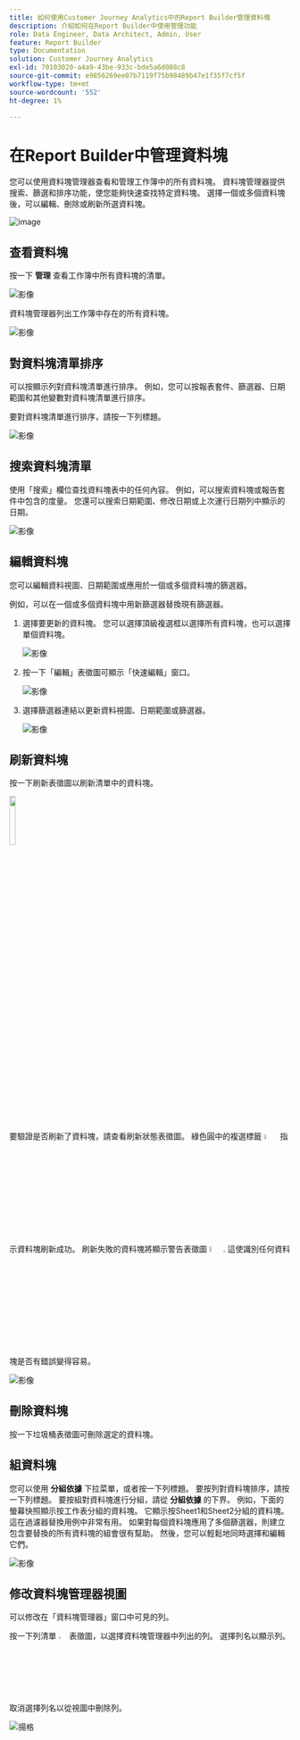 ```yaml
---
title: 如何使用Customer Journey Analytics中的Report Builder管理資料塊
description: 介紹如何在Report Builder中使用管理功能
role: Data Engineer, Data Architect, Admin, User
feature: Report Builder
type: Documentation
solution: Customer Journey Analytics
exl-id: 70103020-a4a9-43be-933c-bde5a6d088c8
source-git-commit: e9856269ee07b7119f75b98489b47e1f35f7cf5f
workflow-type: tm+mt
source-wordcount: '552'
ht-degree: 1%

---
```


# 在Report Builder中管理資料塊

您可以使用資料塊管理器查看和管理工作簿中的所有資料塊。 資料塊管理器提供搜索、篩選和排序功能，使您能夠快速查找特定資料塊。 選擇一個或多個資料塊後，可以編輯、刪除或刷新所選資料塊。

![image](./assets/image52.png)

## 查看資料塊

按一下 **管理** 查看工作簿中所有資料塊的清單。


![影像](./assets/image53.png)

資料塊管理器列出工作簿中存在的所有資料塊。 

![影像](./assets/image52.png)

## 對資料塊清單排序

可以按顯示列對資料塊清單進行排序。 例如，您可以按報表套件、篩選器、日期範圍和其他變數對資料塊清單進行排序。

要對資料塊清單進行排序，請按一下列標題。

![影像](./assets/image54.png)

## 搜索資料塊清單

使用「搜索」欄位查找資料塊表中的任何內容。 例如，可以搜索資料塊或報告套件中包含的度量。 您還可以搜索日期範圍、修改日期或上次運行日期列中顯示的日期。

![影像](./assets/image55.png)

## 編輯資料塊

您可以編輯資料視圖、日期範圍或應用於一個或多個資料塊的篩選器。

例如，可以在一個或多個資料塊中用新篩選器替換現有篩選器。

1. 選擇要更新的資料塊。 您可以選擇頂級複選框以選擇所有資料塊，也可以選擇單個資料塊。

   ![影像](./assets/image56.png)

1. 按一下「編輯」表徵圖可顯示「快速編輯」窗口。

   ![影像](./assets/image58.png)

1. 選擇篩選器連結以更新資料視圖、日期範圍或篩選器。

   ![影像](./assets/image59.png)

## 刷新資料塊

按一下刷新表徵圖以刷新清單中的資料塊。

<img src="./assets/refresh-icon.png" width="15%"/>

要驗證是否刷新了資料塊，請查看刷新狀態表徵圖。 綠色圓中的複選標籤 <img src="./assets/refresh-success.png" width="5%"/> 指示資料塊刷新成功。 刷新失敗的資料塊將顯示警告表徵圖 <img src="./assets/refresh-failure.png" width="5%"/>.  這使識別任何資料塊是否有錯誤變得容易。


![影像](./assets/image512.png)

## 刪除資料塊

按一下垃圾桶表徵圖可刪除選定的資料塊。

## 組資料塊

您可以使用 **分組依據** 下拉菜單，或者按一下列標題。 要按列對資料塊排序，請按一下列標題。 要按組對資料塊進行分組，請從 **分組依據** 的下界。 例如，下面的螢幕快照顯示按工作表分組的資料塊。 它顯示按Sheet1和Sheet2分組的資料塊。  這在過濾器替換用例中非常有用。 如果對每個資料塊應用了多個篩選器，則建立包含要替換的所有資料塊的組會很有幫助。 然後，您可以輕鬆地同時選擇和編輯它們。

![影像](./assets/group-data-blocks.png)

## 修改資料塊管理器視圖

可以修改在「資料塊管理器」窗口中可見的列。


按一下列清單 <img src="./assets/image515.png" width="3%"/> 表徵圖，以選擇資料塊管理器中列出的列。 選擇列名以顯示列。 取消選擇列名以從視圖中刪除列。

![揚格](./assets/image516.png)
